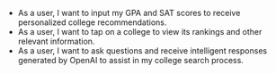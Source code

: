 - As a user, I want to input my GPA and SAT scores to receive personalized college recommendations.
- As a user, I want to tap on a college to view its rankings and other relevant information.
- As a user, I want to ask questions and receive intelligent responses generated by OpenAI to assist in my college search process.

